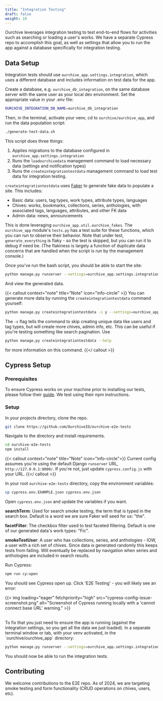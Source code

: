 ```yaml
---
title: "Integration Testing"
draft: false
weight: 10
---
```


Ourchive leverages integration testing to test end-to-end flows for activities such as searching or loading a user's works. We have a separate Cypress repo to accomplish this goal, as well as settings that allow you to run the app against a database specifically for integration testing.

## Data Setup

Integration tests should use `ourchive_app.settings.integration`, which uses a different database and includes information on test data for the app. 

Create a database, e.g. `ourchive_db_integration`, on the same database server with the same user as your local dev environment. Set the appropriate value in your .env file:

```bash {title=".env"}
OURCHIVE_INTEGRATION_DB_NAME=ourchive_db_integration
``` 

Then, in the terminal, activate your venv, cd to `ourchive/ourchive_app`, and run the data population script:

```bash
./generate-test-data.sh
```

This script does three things:
1. Applies migrations to the database configured in `ourchive_app.settings.integration`
2. Runs the `loadourchivedata` management command to load necessary data (settings and notification types)
3. Runs the `createintegrationtestdata` management command to load test data for integration testing.

`createintegrationtestdata` uses <a href="https://faker.readthedocs.io/en/master/index.html" target="_blank" title="Faker Docs">Faker</a> to generate fake data to populate a site. This includes:

* Basic data: users, tag types, work types, attribute types, languages
* Chives: works, bookmarks, collections, series, anthologies, with associated tags, languages, attributes, and other FK data
* Admin data: news, announcements

This is done leveraging `ourchive_app.util.ourchive_fakes`. The `ourchive_app` module's `tests.py` has a test suite for these functions, which you can run to observe their behavior. Note that under test, `generate_everything` is flaky - so the test is skipped, but you can run it to debug if need be. (The flakiness is largely a function of duplicate data concerns that are handled when the script is run by the management console.)

Once you've run the bash script, you should be able to start the site:

```bash
python manage.py runserver --settings=ourchive_app.settings.integration
```

And view the generated data.

{{< callout context="note" title="Note" icon="info-circle"  >}} 
You can generate more data by running the `createintegrationtestdata` command yourself:

```bash
python manage.py createintegrationtestdata -s y --settings=ourchive_app.settings.integration
```

The `-s` flag tells the command to skip creating unique data like users and tag types, but will create more chives, admin info, etc. This can be useful if you're testing something like search pagination. Use 
```bash
python manage.py createintegrationtestdata --help
```
for more information on this command.
{{</ callout >}}

## Cypress Setup

### Prerequisites

To ensure Cypress works on your machine prior to installing our tests, please follow their [guide](https://docs.cypress.io/guides/getting-started/installing-cypress). We test using their npm instructions.

### Setup

In your projects directory, clone the repo.

```bash
git clone https://github.com/OurchiveIO/ourchive-e2e-tests
```

Navigate to the directory and install requirements.

```bash
cd ourchive-e2e-tests
npm install
```

{{< callout context="note" title="Note" icon="info-circle">}} 
Current config assumes you're using the default Django `runserver` URL, `http://127.0.0.1:8000/`. If you're not, just update `cypress.config.js` with your URL.
{{</ callout >}}

In your root `ourchive-e2e-tests` directory, copy the environment variables:

```bash
cp cypress.env.EXAMPLE.json cypress.env.json
```

Open `cypress.env.json` and update the variables if you want. 


**searchTerm**: Used for search smoke testing, the term that is typed in the search box. Default is a word we are sure Faker will seed for us: "the".

**facetFilter**: The checkbox filter used to test faceted filtering. Default is one of our generated data's work types: "Fic".

**smokeTestUser**: A user who has collections, series, and anthologies - IOW, a user with a rich set of chives. Since data is generated randomly this keeps tests from failing. Will eventually be replaced by navigation when series and anthologies are included in search results.


Run Cypress:

```bash
npm run cy:open
```

You should see Cypress open up. Click 'E2E Testing' - you will likely see an error:

{{< img loading="eager" fetchpriority="high" src="cypress-config-issue-screenshot.png" alt="Screenshot of Cypress running locally with a 'cannot connect base URL' warning." >}}

<br/>
To fix that you just need to ensure the app is running (against the integration settings, so you get all the data we just loaded). In a separate terminal window or tab, with your venv activated, in the `ourchive/ourchive_app` directory:

```bash
python manage.py runserver --settings=ourchive_app.settings.integration
```

You should now be able to run the integration tests. 

## Contributing

We welcome contributions to the E2E repo. As of 2024, we are targeting smoke testing and form functionality (CRUD operations on chives, users, etc).